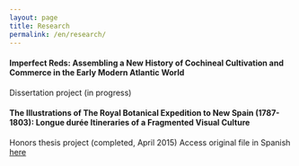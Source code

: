 ```yaml
---
layout: page
title: Research
permalink: /en/research/
---
```

<h4><b>Imperfect Reds: Assembling a New History of Cochineal Cultivation and Commerce in the Early Modern Atlantic World</b></h4>
Dissertation project (in progress)

<h4><b>The Illustrations of The Royal Botanical Expedition to New Spain (1787-1803): Longue durée Itineraries of a Fragmented Visual Culture</b></h4>
Honors thesis project (completed, April 2015) 
Access original file in Spanish <a href="https://hdl.handle.net/20.500.14330/TES01000727156">here</a>
